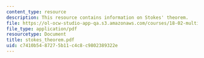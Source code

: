 ```yaml
---
content_type: resource
description: This resource contains information on Stokes' theorem.
file: https://ol-ocw-studio-app-qa.s3.amazonaws.com/courses/18-02-multivariable-calculus-spring-2006/c7410b5487275b11c4c8c9802389322e_stokes_theorem.pdf
file_type: application/pdf
resourcetype: Document
title: stokes_theorem.pdf
uid: c7410b54-8727-5b11-c4c8-c9802389322e
---
```


